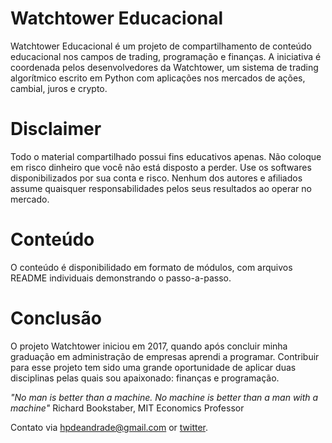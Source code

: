# Watchtower Educacional
Watchtower Educacional é um projeto de compartilhamento de conteúdo educacional nos campos de trading, programação e finanças. A iniciativa é coordenada pelos desenvolvedores da Watchtower, um sistema de trading algorítmico escrito em Python com aplicações nos mercados de ações, cambial, juros e crypto.

# Disclaimer
Todo o material compartilhado possui fins educativos apenas. Não coloque em risco dinheiro que você não está disposto a perder. Use os softwares disponibilizados por sua conta e risco. Nenhum dos autores e afiliados assume quaisquer responsabilidades pelos seus resultados ao operar no mercado.

# Conteúdo
O conteúdo é disponibilidado em formato de módulos, com arquivos README individuais demonstrando o passo-a-passo.

# Conclusão
O projeto Watchtower iniciou em 2017, quando após concluir minha graduação em administração de empresas aprendi a programar. Contribuir para esse projeto tem sido uma grande oportunidade de aplicar duas disciplinas pelas quais sou apaixonado: finanças e programação.

*"No man is better than a machine. No machine is better than a man with a machine"* 
Richard Bookstaber, MIT Economics Professor

Contato via hpdeandrade@gmail.com or [twitter](https://twitter.com/hpdeandrade).


